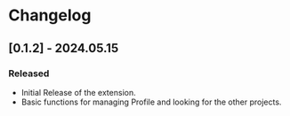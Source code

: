 # Changelog

## [0.1.2] - 2024.05.15

### Released

- Initial Release of the extension.
- Basic functions for managing Profile and looking for the other projects.
